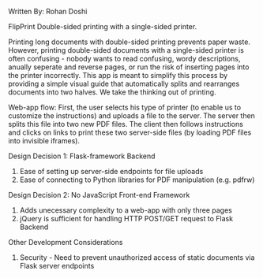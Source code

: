 Written By: Rohan Doshi

FlipPrint
Double-sided printing with a single-sided printer.

Printing long documents with double-sided printing prevents paper waste. However, printing double-sided documents with a single-sided printer is often confusing - nobody wants to read confusing, wordy descriptions, anually seperate and reverse pages, or run the risk of inserting pages into the printer incorrectly. This app is meant to simplify this process by providing a simple visual guide that automatically splits and rearranges documents into two halves. We take the thinking out of printing.


Web-app flow:
First, the user selects his type of printer (to enable us to customize the instructions) and uploads a file to the server. The server then splits this file into two new PDF files. The client then follows instructions and clicks on links to print these two server-side files (by loading PDF files into invisible iframes).

Design Decision 1: Flask-framework Backend
1) Ease of setting up server-side endpoints for file uploads
1) Ease of connecting to Python libraries for PDF manipulation (e.g. pdfrw)

Design Decision 2: No JavaScript Front-end Framework
1) Adds unecessary complexity to a web-app with only three pages
2) jQuery is sufficient for handling HTTP POST/GET request to Flask Backend

Other Development Considerations
1) Security - Need to prevent unauthorized access of static documents via Flask server endpoints


